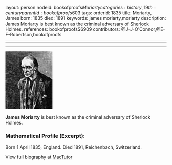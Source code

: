 layout: person
nodeid: bookofproofs$Moriarty
categories: history,19th-century
parentid: bookofproofs$603
tags: 
orderid: 1835
title: Moriarty, James
born: 1835
died: 1891
keywords: james moriarty,moriarty
description: James Moriarty is best known as the criminal adversary of Sherlock Holmes.
references: bookofproofs$6909
contributors: @J-J-O'Connor,@E-F-Robertson,bookofproofs

---



---

![Moriarty.jpg](https://github.com/bookofproofs/bookofproofs.github.io/blob/main/_sources/_assets/images/portraits/Moriarty.jpg?raw=true)

**James Moriarty** is best known as the criminal adversary of Sherlock Holmes.

### Mathematical Profile (Excerpt):

Born 1 April 1835, England. Died 1891, Reichenbach, Switzerland.

View full biography at [MacTutor](https://mathshistory.st-andrews.ac.uk/Biographies/Moriarty/)
